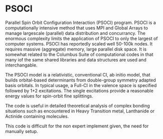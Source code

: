 # PSOCI
Parallel Spin Orbit Configuration Interaction (PSOCI) program. 
PSOCI is a computationally intensive method that uses MPI and Global Arrays to manage 
largescale (parallel) data distribution and concurrancy. The enormous complexity limits 
the application of PSOCI to only the largest of computer systems. PSOCI has reportedly scaled well
50-100k nodes. It requires massive (aggregate) memory, large parallel disk space. It is somewhat related 
to the Columbus Suite of computational codes in that many iof the same shared libraries and data structures are used
and interchangable.

The PSOCI model is a relativistic, conventional CI, ab initio model, that builds orbital-based determinants 
from double-group symmetry adapted basis orbitals. In typical usage, a Full-CI in the valence space is specified followed by 1+2 excitations.
The single excitations provide a reasonable energy values for spin-orbit fine splittings.

The code is useful in detailed theoretical analysis of complex bonding situations such as encountered 
in Heavy Transition metal, Lanthanide or Actinide containing molecules.

This code is difficult for the non expert implement given, the need for manually setup.
